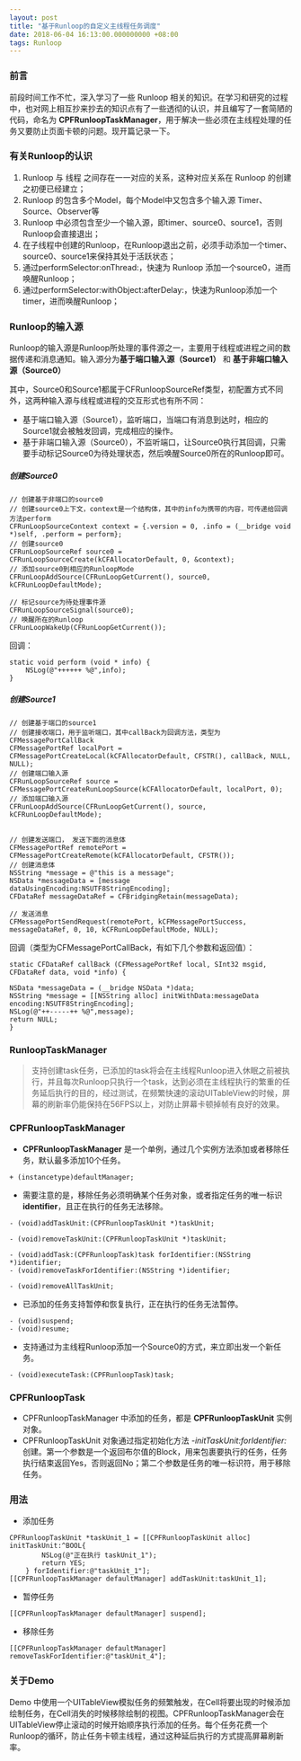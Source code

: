 ```yaml
---
layout: post
title: "基于Runloop的自定义主线程任务调度"
date: 2018-06-04 16:13:00.000000000 +08:00
tags: Runloop
---
```


### 前言
前段时间工作不忙，深入学习了一些 Runloop 相关的知识。在学习和研究的过程中，也对网上相互抄来抄去的知识点有了一些透彻的认识，并且编写了一套简陋的代码，命名为 **CPFRunloopTaskManager**，用于解决一些必须在主线程处理的任务又要防止页面卡顿的问题。现开篇记录一下。

### 有关Runloop的认识
1. Runloop 与 线程 之间存在一一对应的关系，这种对应关系在 Runloop 的创建之初便已经建立；
2. Runloop 的包含多个Model，每个Model中又包含多个输入源 Timer、Source、Observer等
3. Runloop 中必须包含至少一个输入源，即timer、source0、source1，否则Runloop会直接退出；
4. 在子线程中创建的Runloop，在Runloop退出之前，必须手动添加一个timer、source0、source1来保持其处于活跃状态；
5. 通过performSelector:onThread:，快速为 Runloop 添加一个source0，进而唤醒Runloop；
6. 通过performSelector:withObject:afterDelay:，快速为Runloop添加一个timer，进而唤醒Runloop；

### Runloop的输入源
Runloop的输入源是Runloop所处理的事件源之一，主要用于线程或进程之间的数据传递和消息通知。输入源分为**基于端口输入源（Source1）** 和 **基于非端口输入源（Source0）**

其中，Source0和Source1都属于CFRunloopSourceRef类型，初配置方式不同外，这两种输入源与线程或进程的交互形式也有所不同：
- 基于端口输入源（Source1），监听端口，当端口有消息到达时，相应的Source1就会被触发回调，完成相应的操作。
- 基于非端口输入源（Source0），不监听端口，让Source0执行其回调，只需要手动标记Source0为待处理状态，然后唤醒Source0所在的Runloop即可。

##### 创建Source0
```objc
// 创建基于非端口的source0
// 创建source0上下文，context是一个结构体，其中的info为携带的内容，可传递给回调方法perform
CFRunLoopSourceContext context = {.version = 0, .info = (__bridge void *)self, .perform = perform};
// 创建source0
CFRunLoopSourceRef source0 = CFRunLoopSourceCreate(kCFAllocatorDefault, 0, &context);
// 添加source0到相应的RunloopMode
CFRunLoopAddSource(CFRunLoopGetCurrent(), source0, kCFRunLoopDefaultMode);

// 标记source为待处理事件源
CFRunLoopSourceSignal(source0);
// 唤醒所在的Runloop
CFRunLoopWakeUp(CFRunLoopGetCurrent());
```


回调：
```objc
static void perform (void * info) {
    NSLog(@"++++++ %@",info);
}
```

##### 创建Source1
```objc
// 创建基于端口的source1
// 创建接收端口，用于监听端口，其中callBack为回调方法，类型为CFMessagePortCallBack
CFMessagePortRef localPort = CFMessagePortCreateLocal(kCFAllocatorDefault, CFSTR(), callBack, NULL, NULL);
// 创建端口输入源
CFRunLoopSourceRef source = CFMessagePortCreateRunLoopSource(kCFAllocatorDefault, localPort, 0);
// 添加端口输入源
CFRunLoopAddSource(CFRunLoopGetCurrent(), source, kCFRunLoopDefaultMode);


// 创建发送端口， 发送下面的消息体
CFMessagePortRef remotePort = CFMessagePortCreateRemote(kCFAllocatorDefault, CFSTR());
// 创建消息体
NSString *message = @"this is a message";
NSData *messageData = [message dataUsingEncoding:NSUTF8StringEncoding];
CFDataRef messageDataRef = CFBridgingRetain(messageData);

// 发送消息
CFMessagePortSendRequest(remotePort, kCFMessagePortSuccess, messageDataRef, 0, 10, kCFRunLoopDefaultMode, NULL);
```

回调（类型为CFMessagePortCallBack，有如下几个参数和返回值）：

```objc
static CFDataRef callBack (CFMessagePortRef local, SInt32 msgid, CFDataRef data, void *info) {

NSData *messageData = (__bridge NSData *)data;
NSString *message = [[NSString alloc] initWithData:messageData encoding:NSUTF8StringEncoding];
NSLog(@"++-----++ %@",message);
return NULL;
}
```


### RunloopTaskManager
> 支持创建task任务，已添加的task将会在主线程Runloop进入休眠之前被执行，并且每次Runloop只执行一个task，达到必须在主线程执行的繁重的任务延后执行的目的，经过测试，在频繁快速的滚动UITableView的时候，屏幕的刷新率仍能保持在56FPS以上，对防止屏幕卡顿掉帧有良好的效果。

### CPFRunloopTaskManager

- **CPFRunloopTaskManager** 是一个单例，通过几个实例方法添加或者移除任务，默认最多添加10个任务。

```
+ (instancetype)defaultManager;
```

- 需要注意的是，移除任务必须明确某个任务对象，或者指定任务的唯一标识 **identifier**，且正在执行的任务无法移除。

```
- (void)addTaskUnit:(CPFRunloopTaskUnit *)taskUnit;
	
- (void)removeTaskUnit:(CPFRunloopTaskUnit *)taskUnit;

- (void)addTask:(CPFRunloopTask)task forIdentifier:(NSString *)identifier;
- (void)removeTaskForIdentifier:(NSString *)identifier;

- (void)removeAllTaskUnit;

```
- 已添加的任务支持暂停和恢复执行，正在执行的任务无法暂停。

```
- (void)suspend;
- (void)resume;
```

- 支持通过为主线程Runloop添加一个Source0的方式，来立即出发一个新任务。

```
- (void)executeTask:(CPFRunloopTask)task;
```

### CPFRunloopTask

- CPFRunloopTaskManager 中添加的任务，都是 **CPFRunloopTaskUnit** 实例对象。
- CPFRunloopTaskUnit 对象通过指定初始化方法 *-initTaskUnit:forIdentifier:*  创建。第一个参数是一个返回布尔值的Block，用来包裹要执行的任务，任务执行结束返回Yes，否则返回No；第二个参数是任务的唯一标识符，用于移除任务。


### 用法

- 添加任务

```
CPFRunloopTaskUnit *taskUnit_1 = [[CPFRunloopTaskUnit alloc] initTaskUnit:^BOOL{
        NSLog(@"正在执行 taskUnit_1");
        return YES;
    } forIdentifier:@"taskUnit_1"];
[[CPFRunloopTaskManager defaultManager] addTaskUnit:taskUnit_1];
```

- 暂停任务

```
[[CPFRunloopTaskManager defaultManager] suspend];
```

- 移除任务

```
[[CPFRunloopTaskManager defaultManager] removeTaskForIdentifier:@"taskUnit_4"];
```

### 关于Demo

Demo 中使用一个UITableView模拟任务的频繁触发，在Cell将要出现的时候添加绘制任务，在Cell消失的时候移除绘制的视图。CPFRunloopTaskManager会在UITableView停止滚动的时候开始顺序执行添加的任务。每个任务花费一个Runloop的循环，防止任务卡顿主线程，通过这种延后执行的方式提高屏幕刷新率。
